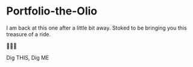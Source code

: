 # Portfolio-the-Olio

I am back at this one after a little bit away.  Stoked to be bringing you this treasure of a ride.  

🥳🥳🥳

Dig THIS, Dig ME